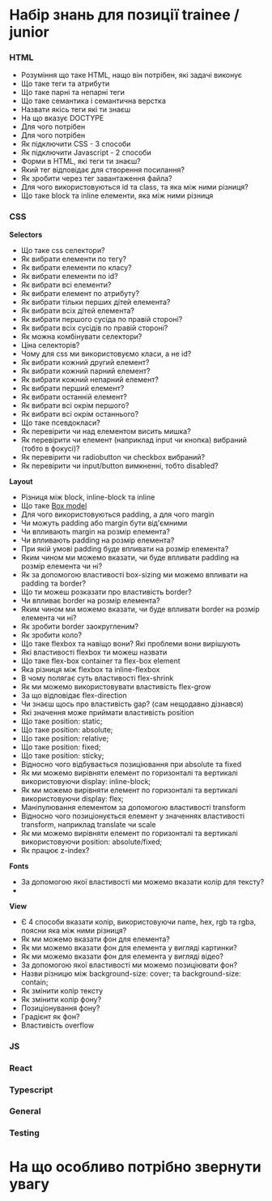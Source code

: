 # Набір знань для позиції trainee / junior

### HTML
- Розуміння що таке HTML, нащо він потрібен, які задачі виконує
- Що таке теги та атрибути
- Що таке парні та непарні теги
- Що таке семантика і семантична верстка
- Назвати якісь теги які ти знаєш
- На що вказує DOCTYPE
- Для чого потрібен <head>
- Для чого потрібен <body>
- Як підключити CSS - 3 способи
- Як підключити Javascript - 2 способи
- Форми в HTML, які теги ти знаєш?
- Який тег відповідає для створення посилання?
- Як зробити через тег завантаження файла?
- Для чого використовуються id та class, та яка між ними різниця?
- Що таке block та inline елементи, яка між ними різниця

### CSS
**Selectors**
- Що таке css селектори?
- Як вибрати елементи по тегу?
- Як вибрати елементи по класу?
- Як вибрати елементи по id?
- Як вибрати всі елементи?
- Як вибрати елемент по атрибуту?
- Як вибрати тільки перших дітей елемента?
- Як вибрати всіх дітей елемента?
- Як вибрати першого сусіда по правій стороні?
- Як вибрати всіх сусідів по правій стороні?
- Як можна комбінувати селектори?
- Ціна селекторів?
- Чому для css ми використовуємо класи, а не id?
- Як вибрати кожний другий елемент?
- Як вибрати кожний парний елемент?
- Як вибрати кожний непарний елемент?
- Як вибрати перший елемент?
- Як вибрати останній елемент?
- Як вибрати всі окрім першого?
- Як вибрати всі окрім останнього?
- Що таке псевдокласи?
- Як перевірити чи над елементом висить мишка?
- Як перевірити чи елемент (наприклад input чи кнопка) вибраний (тобто в фокусі)?
- Як перевірити чи radiobutton чи checkbox вибраний?
- Як перевірити чи input/button вимкненні, тобто disabled?

**Layout**
- Різниця між block, inline-block та inline
- Що таке [Box model](https://www.w3schools.com/css/css_boxmodel.asp)
- Для чого використовуються padding, а для чого margin
- Чи можуть padding або margin бути від'ємними
- Чи впливають margin на розмір елемента?
- Чи впливають padding на розмір елемента?
- При якій умові padding буде впливати на розмір елемента? 
- Яким чином ми можемо вказати, чи буде впливати padding на розмір елемента чи ні?
- Як за допомогою властивості box-sizing ми можемо впливати на padding та border?
- Що ти можеш розказати про властивість border?
- Чи впливає border на розмір елемента?
- Яким чином ми можемо вказати, чи буде впливати border на розмір елемента чи ні?
- Як зробити border заокругленим?
- Як зробити коло?
- Що таке flexbox та навіщо вони? Які проблеми вони вирішують
- Які властивості flexbox ти можеш назвати
- Що таке flex-box container та flex-box element
- Яка різниця між flexbox та inline-flexbox
- В чому полягає суть властивості flex-shrink
- Як ми можемо використовувати властивість flex-grow
- За що відповідає flex-direction
- Чи знаєш щось про властивість gap? (сам нещодавно дізнався)
- Які значення може приймати властивість position
- Що таке position: static;
- Що таке position: absolute;
- Що таке position: relative;
- Що таке position: fixed;
- Що таке position: sticky;
- Відносно чого відбувається позиціювання при absolute та fixed
- Як ми можемо вирівняти елемент по горизонталі та вертикалі використовуючи display: inline-block;
- Як ми можемо вирівняти елемент по горизонталі та вертикалі використовуючи display: flex;
- Маніпулювання елементом за допомогою властивості transform
- Відносно чого позиціонується елемент у значеннях властивості transform, наприклад translate чи scale
- Як ми можемо вирівняти елемент по горизонталі та вертикалі використовуючи position: absolute/fixed; 
- Як працює z-index?

**Fonts**
- За допомогою якої властивості ми можемо вказати колір для тексту?
- 

**View**
- Є 4 способи вказати колір, використовуючи name, hex, rgb та rgba, поясни яка між ними різниця?
- Як ми можемо вказати фон для елемента?
- Як ми можемо вказати фон для елемента у вигляді картинки?
- Як ми можемо вказати фон для елемента у вигляді відео?
- За допомогою якої властивості ми можемо позиціювати фон?
- Назви різницю між background-size: cover; та background-size: contain;
- Як змінити колір тексту
- Як змінити колір фону?
- Позиціонування фону?
- Градієнт як фон?
- Властивість overflow

### JS

### React

### Typescript

### General

### Testing

# На що особливо потрібно звернути увагу
